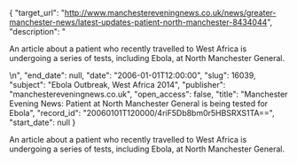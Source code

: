 {
  "target_url": "http://www.manchestereveningnews.co.uk/news/greater-manchester-news/latest-updates-patient-north-manchester-8434044", 
  "description": "<p>An article about a patient who recently travelled to West Africa is undergoing a series of tests, including Ebola, at North Manchester General.</p>\n", 
  "end_date": null, 
  "date": "2006-01-01T12:00:00", 
  "slug": 16039, 
  "subject": "Ebola Outbreak, West Africa 2014", 
  "publisher": "manchestereveningnews.co.uk", 
  "open_access": false, 
  "title": "Manchester Evening News: Patient at North Manchester General is being tested for Ebola", 
  "record_id": "20060101T120000/4riF5Db8bm0r5HBSRXS1TA==", 
  "start_date": null
}

<p>An article about a patient who recently travelled to West Africa is undergoing a series of tests, including Ebola, at North Manchester General.</p>

